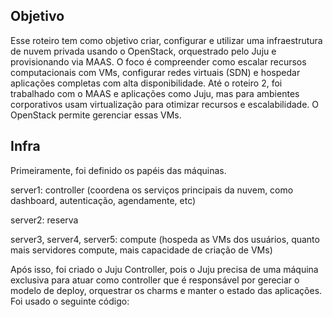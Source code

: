 ## Objetivo
Esse roteiro tem como objetivo criar, configurar e utilizar uma infraestrutura de nuvem privada usando o OpenStack, orquestrado pelo Juju e provisionando via MAAS.
O foco é compreender como escalar recursos computacionais com VMs, configurar redes virtuais (SDN) e hospedar aplicações completas com alta disponibilidade.
Até o roteiro 2, foi trabalhado com o MAAS e aplicações como Juju, mas para ambientes corporativos usam virtualização para otimizar recursos e escalabilidade. O OpenStack 
permite gerenciar essas VMs.

## Infra
Primeiramente, foi definido os papéis das máquinas.

server1: controller (coordena os serviços principais da nuvem, como dashboard, autenticação, agendamente, etc)

server2: reserva

server3, server4, server5: compute (hospeda as VMs dos usuários, quanto mais servidores compute, mais capacidade de criação de VMs)

Após isso, foi criado o Juju Controller, pois o Juju precisa de uma máquina exclusiva para atuar como controller que é responsável por gereciar o modelo de deploy, orquestrar
os charms e manter o estado das aplicações. Foi usado o seguinte código:
